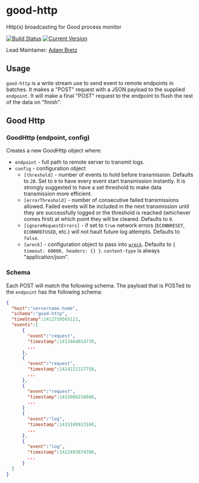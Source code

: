 # good-http

Http(s) broadcasting for Good process monitor

[![Build Status](https://travis-ci.org/hapijs/good-http.svg?branch=master)](https://travis-ci.org/hapijs/good-http)
[![Current Version](https://img.shields.io/npm/v/good-http.svg)](https://www.npmjs.com/package/good-http)

Lead Maintainer: [Adam Bretz](https://github.com/arb)

## Usage

`good-http` is a write stream use to send event to remote endpoints in batches. It makes a "POST" request with a JSON payload to the supplied `endpoint`. It will make a final "POST" request to the endpoint to flush the rest of the data on "finish".

## Good Http
### GoodHttp (endpoint, config)

Creates a new GoodHttp object where:

- `endpoint` - full path to remote server to transmit logs.
- `config` - configuration object
  - `[threshold]` - number of events to hold before transmission. Defaults to `20`. Set to `0` to have every event start transmission instantly. It is strongly suggested to have a set threshold to make data transmission more efficient.
  - `[errorThreshold]` - number of consecutive failed transmissions allowed. Failed events will be included in the next transmission until they are successfully logged or the threshold is reached (whichever comes first) at which point they will be cleared. Defaults to `0`.
  - `[ignoreRequestErrors]` - if set to `true` network errors (`ECONNRESET`, `ECONNREFUSED`, etc.) will not hault future log attempts. Defaults to `false`.
  - `[wreck]` - configuration object to pass into [`wreck`](https://github.com/hapijs/wreck#advanced). Defaults to `{ timeout: 60000, headers: {} }`. `content-type` is always "application/json".


### Schema

Each POST will match the following schema. The payload that is POSTed to the `endpoint` has the following schema:

```json
{
  "host":"servername.home",
  "schema":"good-http",
  "timeStamp":1412710565121,
  "events":[
      {
        "event":"request",
        "timestamp":1413464014739,
        ...
      },
      {
        "event":"request",
        "timestamp":1414221317758,
        ...
      },
      {
        "event":"request",
        "timestamp":1415088216608,
        ...
      }
      {
        "event":"log",
        "timestamp":1415180913160,
        ...
      },
      {
        "event":"log",
        "timestamp":1422493874390,
        ...
      }
  ]
}
```
